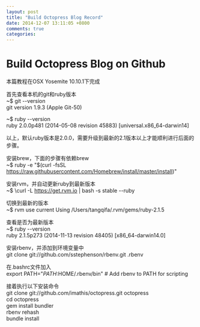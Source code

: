 ```yaml
---
layout: post
title: "Build Octopress Blog Record"
date: 2014-12-07 13:11:05 +0800
comments: true
categories: 
---
```

Build Octopress Blog on Github 
===
本篇教程在OSX Yosemite 10.10.1下完成

首先查看本机的git和ruby版本  
~$ git --version   
git version 1.9.3 (Apple Git-50)

~$ ruby --version   
ruby 2.0.0p481 (2014-05-08 revision 45883) [universal.x86_64-darwin14]

以上，默认ruby版本是2.0.0，需要升级到最新的2.1版本以上才能顺利进行后面的步骤。

安装brew，下面的步骤有依赖brew   
~$ ruby -e "$(curl -fsSL https://raw.githubusercontent.com/Homebrew/install/master/install)"

安装rvm，并自动更新ruby到最新版本   
~$ \curl -L https://get.rvm.io | bash -s stable --ruby

切换到最新的版本   
~$ rvm use current
Using /Users/tangqifa/.rvm/gems/ruby-2.1.5   

查看是否为最新版本   
~$ ruby --version   
ruby 2.1.5p273 (2014-11-13 revision 48405) [x86_64-darwin14.0]   

安装rbenv，并添加到环境变量中   
git clone git://github.com/sstephenson/rbenv.git .rbenv    

在.bashrc文件加入   
export PATH="$PATH:$HOME/.rbenv/bin" # Add rbenv to PATH for scripting

接着执行以下安装命令   
git clone git://github.com/imathis/octopress.git octopress  
cd octopress  
gem install bundler  
rbenv rehash  
bundle install




